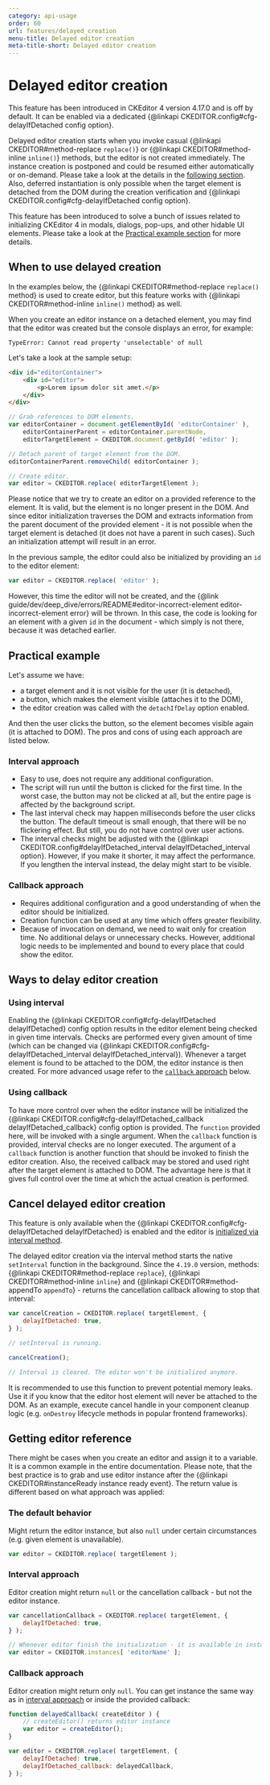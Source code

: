 ```yaml
---
category: api-usage
order: 60
url: features/delayed_creation
menu-title: Delayed editor creation
meta-title-short: Delayed editor creation
---
```


<!--
Copyright (c) 2003-2025, CKSource Holding sp. z o.o. All rights reserved.
For licensing, see LICENSE.md.
-->

# Delayed editor creation

<info-box info="">This feature has been introduced in CKEditor 4 version 4.17.0 and is off by default. It can be enabled via a dedicated {@linkapi CKEDITOR.config#cfg-delayIfDetached config option}.</info-box>

Delayed editor creation starts when you invoke casual {@linkapi CKEDITOR#method-replace `replace()`} or {@linkapi CKEDITOR#method-inline `inline()`} methods, but the editor is not created immediately. The instance creation is postponed and could be resumed either automatically or on-demand. Please take a look at the details in the [following section](#ways-to-delay-editor-creation). Also, deferred instantiation is only possible when the target element is detached from the DOM during the creation verification and {@linkapi CKEDITOR.config#cfg-delayIfDetached config option}.

This feature has been introduced to solve a bunch of issues related to initializing CKEditor 4 in modals, dialogs, pop-ups, and other hidable UI elements. Please take a look at the [Practical example section](#practical-example) for more details.

## When to use delayed creation

<info-box info="">In the examples below, the {@linkapi CKEDITOR#method-replace `replace()` method} is used to create editor, but this feature works with {@linkapi CKEDITOR#method-inline `inline()` method} as well.</info-box>

When you create an editor instance on a detached element, you may find that the editor was created but the console displays an error, for example:

```plain
TypeError: Cannot read property 'unselectable' of null
```

Let's take a look at the sample setup:

```html
<div id="editorContainer">
	<div id="editor">
		<p>Lorem ipsum dolor sit amet.</p>
	</div>
</div>
```

```js
// Grab references to DOM elements.
var editorContainer = document.getElementById( 'editorContainer' ),
	editorContainerParent = editorContainer.parentNode,
	editorTargetElement = CKEDITOR.document.getById( 'editor' );

// Detach parent of target element from the DOM.
editorContainerParent.removeChild( editorContainer );

// Create editor.
var editor = CKEDITOR.replace( editorTargetElement );
```

Please notice that we try to create an editor on a provided reference to the element. It is valid, but the element is no longer present in the DOM. And since editor initialization traverses the DOM and extracts information from the parent document of the provided element - it is not possible when the target element is detached (it does not have a parent in such cases). Such an initialization attempt will result in an error.

In the previous sample, the editor could also be initialized by providing an `id` to the editor element:

```js
var editor = CKEDITOR.replace( 'editor' );
```

However, this time the editor will not be created, and the {@link guide/dev/deep_dive/errors/README#editor-incorrect-element editor-incorrect-element error} will be thrown. In this case, the code is looking for an element with a given `id` in the document - which simply is not there, because it was detached earlier.

## Practical example

Let's assume we have:
- a target element and it is not visible for the user (it is detached),
- a button, which makes the element visible (attaches it to the DOM),
- the editor creation was called with the `detachIfDelay` option enabled.

And then the user clicks the button, so the element becomes visible again (it is attached to DOM). The pros and cons of using each approach are listed below.

### Interval approach

- Easy to use, does not require any additional configuration.
- The script will run until the button is clicked for the first time. In the worst case, the button may not be clicked at all, but the entire page is affected by the background script.
- The last interval check may happen milliseconds before the user clicks the button. The default timeout is small enough, that there will be no flickering effect. But still, you do not have control over user actions.
- The interval checks might be adjusted with the {@linkapi CKEDITOR.config#delayIfDetached_interval delayIfDetached_interval option}. However, if you make it shorter, it may affect the performance. If you lengthen the interval instead, the delay might start to be visible.

### Callback approach

- Requires additional configuration and a good understanding of when the editor should be initialized.
- Creation function can be used at any time which offers greater flexibility.
- Because of invocation on demand, we need to wait only for creation time. No additional delays or unnecessary checks. However, additional logic needs to be implemented and bound to every place that could show the editor.

## Ways to delay editor creation

### Using interval

Enabling the {@linkapi CKEDITOR.config#cfg-delayIfDetached delayIfDetached} config option results in the editor element being checked in given time intervals. Checks are performed every given amount of time (which can be changed via {@linkapi CKEDITOR.config#cfg-delayIfDetached_interval delayIfDetached_interval}). Whenever a target element is found to be attached to the DOM, the editor instance is then created. For more advanced usage refer to the [`callback` approach](#using-callback) below.

### Using callback

To have more control over when the editor instance will be initialized the {@linkapi CKEDITOR.config#cfg-delayIfDetached_callback delayIfDetached_callback} config option is provided. The `function` provided here, will be invoked with a single argument. When the `callback` function is provided, interval checks are no longer executed. The argument of a `callback` function is another function that should be invoked to finish the editor creation. Also, the received callback may be stored and used right after the target element is attached to DOM. The advantage here is that it gives full control over the time at which the actual creation is performed.

## Cancel delayed editor creation

<info-box info=''>This feature is only available when the {@linkapi CKEDITOR.config#cfg-delayIfDetached delayIfDetached} is enabled and the editor is [initialized via interval method](#using-interval).</info-box>

The delayed editor creation via the interval method starts the native `setInterval` function in the background. Since the `4.19.0` version, methods: {@linkapi CKEDITOR#method-replace `replace`}, {@linkapi CKEDITOR#method-inline `inline`} and {@linkapi CKEDITOR#method-appendTo `appendTo`} - returns the cancellation callback allowing to stop that interval:

```js
var cancelCreation = CKEDITOR.replace( targetElement, {
	delayIfDetached: true,
} );

// setInterval is running.

cancelCreation();

// Interval is cleared. The editor won't be initialized anymore.
```

It is recommended to use this function to prevent potential memory leaks. Use it if you know that the editor host element will never be attached to the DOM. As an example, execute cancel handle in your component cleanup logic (e.g. `onDestroy` lifecycle methods in popular frontend frameworks).

## Getting editor reference

There might be cases when you create an editor and assign it to a variable. It is a common example in the entire documentation. Please note, that the best practice is to grab and use editor instance after the {@linkapi CKEDITOR#instanceReady instance ready event}. The return value is different based on what approach was applied:

### The default behavior

Might return the editor instance, but also `null` under certain circumstances (e.g. given element is unavailable).

```js
var editor = CKEDITOR.replace( targetElement );
```

### Interval approach

Editor creation might return `null` or the cancellation callback - but not the editor instance.

```js
var cancellationCallback = CKEDITOR.replace( targetElement, {
	delayIfDetached: true,
} );

// Whenever editor finish the initialization - it is available in instances list:
var editor = CKEDITOR.instances[ 'editorName' ];
```

### Callback approach

Editor creation might return only `null`. You can get instance the same way as in [interval approach](#interval-approach) or inside the provided callback:

```js
function delayedCallback( createEditor ) {
	// createEditor() returns editor instance
	var editor = createEditor();
}

var editor = CKEDITOR.replace( targetElement, {
	delayIfDetached: true,
	delayIfDetached_callback: delayedCallback,
} );
```
